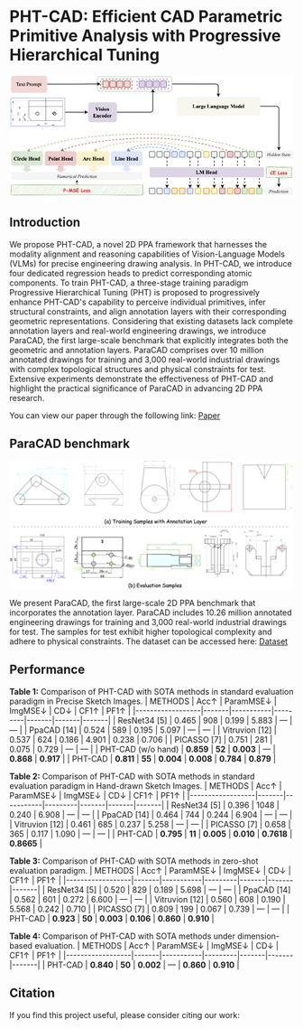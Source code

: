 # PHT-CAD: Efficient CAD Parametric Primitive Analysis with Progressive Hierarchical Tuning

![Overview of PHT-CAD framework](images/phtcad_framework.png)

## Introduction

We propose PHT-CAD, a novel 2D PPA framework that harnesses the modality alignment and reasoning capabilities of Vision-Language Models (VLMs) for precise engineering drawing analysis. In PHT-CAD, we introduce four dedicated regression heads to predict corresponding atomic components. To train PHT-CAD, a three-stage training paradigm Progressive Hierarchical Tuning (PHT) is proposed to progressively enhance PHT-CAD's capability to perceive individual primitives, infer structural constraints, and align annotation layers with their corresponding geometric representations. Considering that existing datasets lack complete annotation layers and real-world engineering drawings, we introduce ParaCAD, the first large-scale benchmark that explicitly integrates both the geometric and annotation layers. ParaCAD comprises over 10 million annotated drawings for training and 3,000 real-world industrial drawings with complex topological structures and physical constraints for test. Extensive experiments demonstrate the effectiveness of PHT-CAD and highlight the practical significance of ParaCAD in advancing 2D PPA research.
    
You can view our paper through the following link: [Paper](https://arxiv.org/abs/2503.18147)


## ParaCAD benchmark

![Some samples of ParaCAD](images/phtcadsample.png)

We present ParaCAD, the first large-scale 2D PPA benchmark that incorporates the annotation layer. ParaCAD includes 10.26 million annotated engineering drawings for training and 3,000 real-world industrial drawings for test. The samples for test exhibit higher topological complexity and adhere to physical constraints. The dataset can be accessed here: [Dataset](https://www.modelscope.cn/datasets/yuwenbonnie/ParaCAD-Dataset/summary)


## Performance

**Table 1:** Comparison of PHT-CAD with SOTA methods in standard evaluation paradigm in Precise Sketch Images. 
| METHODS          | Acc↑  | ParamMSE↓ | ImgMSE↓ | CD↓   | CF1↑  | PF1↑  |
|------------------|-------|-----------|---------|-------|-------|-------|
| ResNet34 [5]     | 0.465 | 908       | 0.199   | 5.883 | —     | —     |
| PpaCAD [14]      | 0.524 | 589       | 0.195   | 5.097 | —     | —     |
| Vitruvion [12]   | 0.537 | 624       | 0.186   | 4.901 | 0.238 | 0.706 |
| PICASSO [7]      | 0.751 | 281       | 0.075   | 0.729 | —     | —     |
| PHT-CAD (w/o hand) | **0.859** | **52**    | **0.003** | —    | **0.868** | **0.917** |
| PHT-CAD          | **0.811** | **55**    | **0.004** | **0.008** | **0.784** | **0.879** |

**Table 2:** Comparison of PHT-CAD with SOTA methods in standard evaluation paradigm in Hand-drawn Sketch Images. 
| METHODS          | Acc↑  | ParamMSE↓ | ImgMSE↓ | CD↓   | CF1↑  | PF1↑  |
|------------------|-------|-----------|---------|-------|-------|-------|
| ResNet34 [5]     | 0.396 | 1048      | 0.240   | 6.908 | —    | —    |
| PpaCAD [14]      | 0.464 | 744       | 0.244   | 6.904 | —    | —    |
| Vitruvion [12]   | 0.461 | 685       | 0.237   | 5.258 | —    | —    |
| PICASSO [7]      | 0.658 | 365       | 0.117   | 1.090 | —    | —    |
| PHT-CAD          | **0.795** | **11**    | **0.005** | **0.010** | **0.7618** | **0.8665** |

**Table 3:** Comparison of PHT-CAD with SOTA methods in zero-shot evaluation paradigm.
| METHODS          | Acc↑  | ParamMSE↓ | ImgMSE↓ | CD↓   | CF1↑  | PF1↑  |
|------------------|-------|-----------|---------|-------|-------|-------|
| ResNet34 [5]     | 0.520 | 829       | 0.189   | 5.698 | —     | —     |
| PpaCAD [14]      | 0.562 | 601       | 0.272   | 6.600 | —     | —     |
| Vitruvion [12]   | 0.560 | 608       | 0.190   | 5.568 | 0.242 | 0.710 |
| PICASSO [7]      | 0.809 | 199       | 0.067   | 0.739 | —     | —     |
| PHT-CAD          | **0.923** | **50**    | **0.003** | **0.106** | **0.860** | **0.910** |

**Table 4:** Comparison of PHT-CAD with SOTA methods under dimension-based evaluation.
| METHODS          | Acc↑  | ParamMSE↓ | ImgMSE↓ | CD↓   | CF1↑  | PF1↑  |
|------------------|-------|-----------|---------|-------|-------|-------|
| PHT-CAD          | **0.840** | **50**    | **0.002** | —    | **0.860** | **0.910** |


## Citation

If you find this project useful, please consider citing our work:

```bibtex

